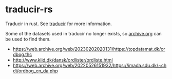 # traducir-rs

Traducir in rust. See [traducir](https://github.com/jehaj/traducir) for more information.

Some of the datasets used in traducir no longer exists, so [archive.org](https://archive.org/) can be used to find them.

- https://web.archive.org/web/20230202020131/https://topdatamat.dk/ordbog.thc
- http://www.klid.dk/dansk/ordlister/ordliste.html
- https://web.archive.org/web/20220526151932/https://imada.sdu.dk/~chdj/ordbog_en_da.php
